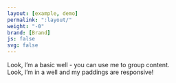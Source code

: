 ```yaml
---
layout: [example, demo]
permalink: ":layout/"
weight: "-0"
brand: [Brand]
js: false
svg: false
---
```


<div class="well">
	Look, I&rsquo;m a basic well - you can use me to group content.
</div>

<div class="well well-responsive">
	Look, I&rsquo;m in a well and my paddings are responsive!
</div>